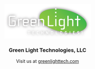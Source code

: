 <p align="center">
  <a href="//greenlighttech.com">
    <img src="images/logo-greenlight.png" alt="logo">
  </a>
  <h3 align="center">Green Light Technologies, LLC</h3>
  <p align="center">
    Visit us at <a href="//greenlighttech.com">greenlighttech.com</a>
  </p>
</p>
<br>

